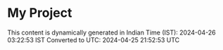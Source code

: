 # My Project

This content is dynamically generated in Indian Time (IST): 2024-04-26 03:22:53 IST
Converted to UTC: 2024-04-25 21:52:53 UTC
